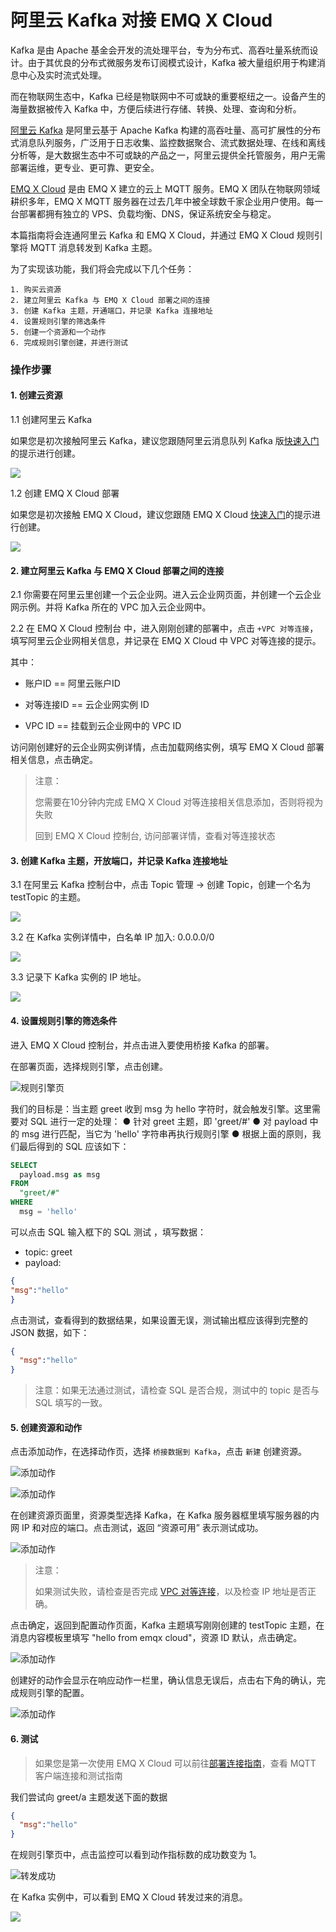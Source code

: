 # 阿里云 Kafka 对接 EMQ X Cloud

Kafka 是由 Apache 基金会开发的流处理平台，专为分布式、高吞吐量系统而设计。由于其优良的分布式微服务发布订阅模式设计，Kafka 被大量组织用于构建消息中心及实时流式处理。

而在物联网生态中，Kafka 已经是物联网中不可或缺的重要枢纽之一。设备产生的海量数据被传入 Kafka 中，方便后续进行存储、转换、处理、查询和分析。

[阿里云 Kafka](http://www.aliyun.com/product/kafka) 是阿里云基于 Apache Kafka 构建的高吞吐量、高可扩展性的分布式消息队列服务，广泛用于日志收集、监控数据聚合、流式数据处理、在线和离线分析等，是大数据生态中不可或缺的产品之一，阿里云提供全托管服务，用户无需部署运维，更专业、更可靠、更安全。

[EMQ X Cloud](https://cloud.emqx.io) 是由 EMQ X 建立的云上 MQTT 服务。EMQ X 团队在物联网领域耕织多年，EMQ X MQTT 服务器在过去几年中被全球数千家企业用户使用。每一台部署都拥有独立的 VPS、负载均衡、DNS，保证系统安全与稳定。

本篇指南将会连通阿里云 Kafka 和 EMQ X Cloud，并通过 EMQ X Cloud 规则引擎将 MQTT 消息转发到 Kafka 主题。

为了实现该功能，我们将会完成以下几个任务：

    1. 购买云资源
    2. 建立阿里云 Kafka 与 EMQ X Cloud 部署之间的连接
    3. 创建 Kafka 主题，开通端口，并记录 Kafka 连接地址
    4. 设置规则引擎的筛选条件
    5. 创建一个资源和一个动作
    6. 完成规则引擎创建，并进行测试

### 操作步骤

#### 1. 创建云资源

1.1 创建阿里云 Kafka 

如果您是初次接触阿里云 Kafka，建议您跟随阿里云消息队列 Kafka 版[快速入门](https://help.aliyun.com/document_detail/99949.html)的提示进行创建。

![](./_assets/buy_aliyun_kafka02.png)

1.2 创建 EMQ X Cloud 部署

如果您是初次接触 EMQ X Cloud，建议您跟随 EMQ X Cloud [快速入门](../../quick_start/README.md)的提示进行创建。

![](./_assets/buy_aliyun_kafka_emqx_deployment.png)

#### 2. 建立阿里云 Kafka 与 EMQ X Cloud 部署之间的连接
2.1 你需要在阿里云里创建一个云企业网。进入云企业网页面，并创建一个云企业网示例。并将 Kafka 所在的 VPC 加入云企业网中。

2.2 在 EMQ X Cloud 控制台 中，进入刚刚创建的部署中，点击 `+VPC 对等连接`，填写阿里云企业网相关信息，并记录在 EMQ X Cloud 中 VPC 对等连接的提示。

其中：

- 账户ID == 阿里云账户ID

- 对等连接ID == 云企业网实例 ID

- VPC ID == 挂载到云企业网中的 VPC ID

访问刚创建好的云企业网实例详情，点击加载网络实例，填写 EMQ X Cloud 部署相关信息，点击确定。

> 注意：
>
> 您需要在10分钟内完成 EMQ X Cloud 对等连接相关信息添加，否则将视为失败
>
> 回到 EMQ X Cloud 控制台, 访问部署详情，查看对等连接状态

#### 3. 创建 Kafka 主题，开放端口，并记录 Kafka 连接地址

3.1 在阿里云 Kafka 控制台中，点击 Topic 管理 -> 创建 Topic，创建一个名为 testTopic 的主题。

![](./_assets/set_aliyun_kafka_topic.png)

3.2 在 Kafka 实例详情中，白名单 IP 加入: 0.0.0.0/0

![](./_assets/set_aliyun_kafka_white_list.png)

3.3 记录下 Kafka 实例的 IP 地址。

![](./_assets/record_aliyun_kafka_ip.png)

#### 4. 设置规则引擎的筛选条件

进入 EMQ X Cloud 控制台，并点击进入要使用桥接 Kafka 的部署。

在部署页面，选择规则引擎，点击创建。

![规则引擎页](./_assets/view_rule_engine.png)

我们的目标是：当主题 greet 收到 msg 为 hello 字符时，就会触发引擎。这里需要对 SQL 进行一定的处理：
● 针对 greet 主题，即 'greet/#'
● 对 payload 中的 msg 进行匹配，当它为 'hello' 字符串再执行规则引擎
● 根据上面的原则，我们最后得到的 SQL 应该如下：

```sql
SELECT
  payload.msg as msg
FROM
  "greet/#"
WHERE
  msg = 'hello'
```

可以点击 SQL 输入框下的 SQL 测试 ，填写数据：

- topic: greet
- payload:
```json
{
"msg":"hello"
}
```

点击测试，查看得到的数据结果，如果设置无误，测试输出框应该得到完整的 JSON 数据，如下：

```json
{
  "msg":"hello"
}
```

> 注意：如果无法通过测试，请检查 SQL 是否合规，测试中的 topic 是否与 SQL 填写的一致。

#### 5. 创建资源和动作
点击添加动作，在选择动作页，选择 `桥接数据到 Kafka`，点击 `新建` 创建资源。

![添加动作](./_assets/add_webhook_action01.png)

![添加动作](./_assets/add_kafka_action02.png)


在创建资源页面里，资源类型选择 Kafka，在 Kafka 服务器框里填写服务器的内网 IP 和对应的端口。点击测试，返回 “资源可用” 表示测试成功。

![添加动作](./_assets/add_kafka_action03.png)

> 注意：
>
>如果测试失败，请检查是否完成 [VPC 对等连接](../../deployments/vpc_peering.md)，以及检查 IP 地址是否正确。 

点击确定，返回到配置动作页面，Kafka 主题填写刚刚创建的 testTopic 主题，在消息内容模板里填写 "hello from emqx cloud"，资源 ID 默认，点击确定。

![添加动作](./_assets/add_kafka_action04.png)

创建好的动作会显示在响应动作一栏里，确认信息无误后，点击右下角的确认，完成规则引擎的配置。

![添加动作](./_assets/add_kafka_action05.png)

#### 6. 测试

> 如果您是第一次使用 EMQ X Cloud 可以前往[部署连接指南](../../connect_to_deployments/README.md)，查看 MQTT 客户端连接和测试指南

我们尝试向 greet/a 主题发送下面的数据

``````json
{
  "msg":"hello"
}
``````

在规则引擎页中，点击监控可以看到动作指标数的成功数变为 1。

![转发成功](./_assets/add_kafka_action06.png)

在 Kafka 实例中，可以看到 EMQ X Cloud 转发过来的消息。

![](./_assets/check_aliyun_kafka_message.png)
